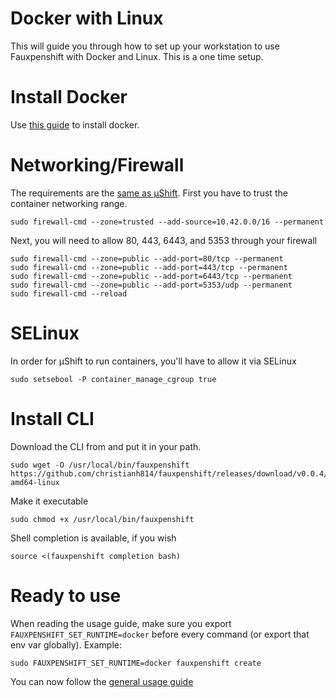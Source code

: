 # Docker with Linux

This will guide you through how to set up your workstation to use
Fauxpenshift with Docker and Linux. This is a one time setup.

# Install Docker

Use [this guide](https://fedoramagazine.org/docker-and-fedora-32/) to install docker.

# Networking/Firewall

The requirements are the [same as µShift](https://microshift.io/docs/getting-started/). First you have to trust the container networking range.

```shell
sudo firewall-cmd --zone=trusted --add-source=10.42.0.0/16 --permanent
```

Next, you will need to allow 80, 443, 6443, and 5353 through your firewall

```shell
sudo firewall-cmd --zone=public --add-port=80/tcp --permanent
sudo firewall-cmd --zone=public --add-port=443/tcp --permanent
sudo firewall-cmd --zone=public --add-port=6443/tcp --permanent
sudo firewall-cmd --zone=public --add-port=5353/udp --permanent
sudo firewall-cmd --reload
```

# SELinux

In order for µShift to run containers, you'll have to allow it via SELinux

```shell
sudo setsebool -P container_manage_cgroup true
```

# Install CLI

Download the CLI from and put it in your path.

```shell
sudo wget -O /usr/local/bin/fauxpenshift https://github.com/christianh814/fauxpenshift/releases/download/v0.0.4/fauxpenshift-amd64-linux
```

Make it executable 

```shell
sudo chmod +x /usr/local/bin/fauxpenshift
```

Shell completion is available, if you wish

```shell
source <(fauxpenshift completion bash)
```

# Ready to use

When reading the usage guide, make sure you export `FAUXPENSHIFT_SET_RUNTIME=docker` before every command (or export that env var globally). Example:

```shell
sudo FAUXPENSHIFT_SET_RUNTIME=docker fauxpenshift create
```

You can now follow the [general usage guide](generalUsage.md)